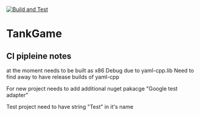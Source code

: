 [![Build and Test](https://github.com/KenPowerClassroom/arcadegame2021_22-arcade2021b/actions/workflows/main.yml/badge.svg)](https://github.com/KenPowerClassroom/arcadegame2021_22-arcade2021b/actions/workflows/main.yml)

# TankGame

## CI pipleine notes

at the moment needs to be built as x86 Debug due to yaml-cpp.lib Need to find away to have release builds of yaml-cpp

For new project needs to add additional nuget pakacge "Google test adapter"

Test project need to have string "Test" in it's name
